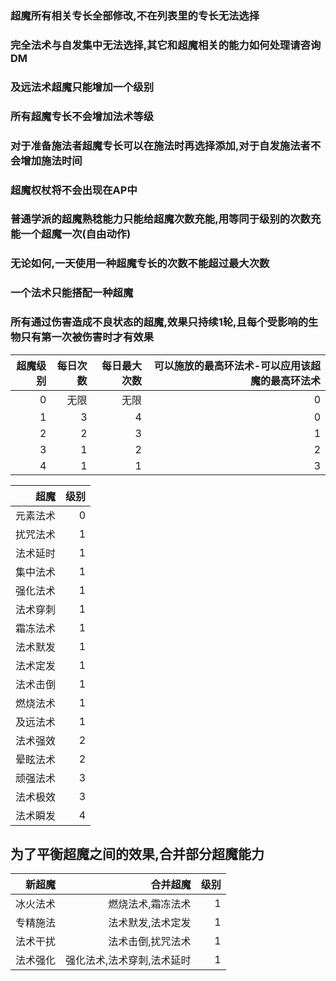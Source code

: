 ### 超魔所有相关专长全部修改,不在列表里的专长无法选择 ###  
### 完全法术与自发集中无法选择,其它和超魔相关的能力如何处理请咨询DM ###  
### 及远法术超魔只能增加一个级别 ###   
### 所有超魔专长不会增加法术等级 ###   
### 对于准备施法者超魔专长可以在施法时再选择添加,对于自发施法者不会增加施法时间 ###   
### 超魔权杖将不会出现在AP中 ###   
### 普通学派的超魔熟稔能力只能给超魔次数充能,用等同于级别的次数充能一个超魔一次(自由动作) ###  
### 无论如何,一天使用一种超魔专长的次数不能超过最大次数 ###   
### 一个法术只能搭配一种超魔 ###  
### 所有通过伤害造成不良状态的超魔,效果只持续1轮,且每个受影响的生物只有第一次被伤害时才有效果 ###  

|超魔级别|每日次数|每日最大次数|可以施放的最高环法术-可以应用该超魔的最高环法术|
|-:|-:|-:|-:|
|0|无限|无限|0|
|1|3|4|0|
|2|2|3|1|
|3|1|2|2|
|4|1|1|3|

|超魔|级别|
|-:|-:|
|元素法术|0|
|扰咒法术|1|
|法术延时|1|
|集中法术|1|
|强化法术|1|
|法术穿刺|1|
|霜冻法术|1|
|法术默发|1|
|法术定发|1|
|法术击倒|1|
|燃烧法术|1|
|及远法术|1|
|法术强效|2|
|晕眩法术|2|
|顽强法术|3|
|法术极效|3|
|法术瞬发|4|

## 为了平衡超魔之间的效果,合并部分超魔能力 ## 
|新超魔|合并超魔|级别|
|-:|-:|-:|
|冰火法术|燃烧法术,霜冻法术|1|
|专精施法|法术默发,法术定发|1|
|法术干扰|法术击倒,扰咒法术|1|
|法术强化|强化法术,法术穿刺,法术延时|1|

